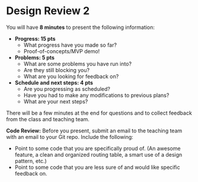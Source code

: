 # Design Review 2

You will have **8 minutes** to present the following information:

- **Progress: 15 pts**
  - What progress have you made so far?
  - Proof-of-concepts/MVP demo!
- **Problems: 5 pts**
  - What are some problems you have run into?
  - Are they still blocking you?
  - What are you looking for feedback on?
- **Schedule and next steps: 4 pts**
  - Are you progressing as scheduled?
  - Have you had to make any modifications to previous plans?
  - What are your next steps?

There will be a few minutes at the end for questions and to collect feedback from the class and teaching team.

**Code Review:** Before you present, submit an email to the teaching team with an email to your Git repo. Include the following:
  - Point to some code that you are specifically proud of. (An awesome feature, a clean and organized routing table, a smart use of a design pattern, etc.)
  - Point to some code that you are less sure of and would like specific feedback on.
